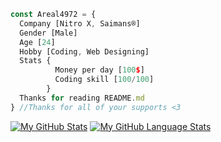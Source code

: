```javascript
const Areal4972 = {
  Company [Nitro X, Saimans®]
  Gender [Male]
  Age [24]
  Hobby [Coding, Web Designing]
  Stats {
          Money per day [100$]
          Coding skill [100/100]
        }
  Thanks for reading README.md
} //Thanks for all of your supports <3
```
[![My GitHub Stats](https://github-readme-stats.vercel.app/api/?username=saimans-nitrox&count_private=true&showicons=true)]()
[![My GitHub Language Stats](https://github-readme-stats.vercel.app/api/top-langs/?username=saimans-nitrox&langs_count=5)]()
